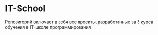 # IT-School
 Репозиторий включает в себя все проекты, разработанные за 3 курса обучения в IT-школе программирования

